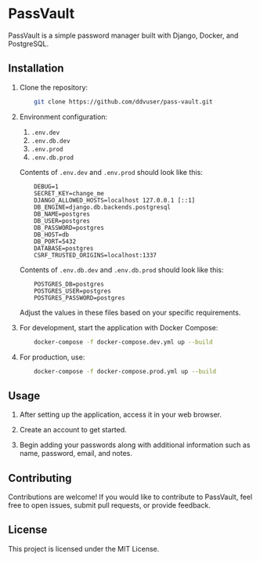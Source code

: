 # PassVault

PassVault is a simple password manager built with Django, Docker, and PostgreSQL.

## Installation

1. Clone the repository:

    ``` bash
        git clone https://github.com/ddvuser/pass-vault.git
    ```

2. Environment configuration:

    1. `.env.dev`
    2. `.env.db.dev`
    3. `.env.prod`
    4. `.env.db.prod`

    Contents of `.env.dev` and `.env.prod` should look like this:

    ```env
        DEBUG=1
        SECRET_KEY=change_me
        DJANGO_ALLOWED_HOSTS=localhost 127.0.0.1 [::1]
        DB_ENGINE=django.db.backends.postgresql
        DB_NAME=postgres
        DB_USER=postgres
        DB_PASSWORD=postgres
        DB_HOST=db
        DB_PORT=5432
        DATABASE=postgres
        CSRF_TRUSTED_ORIGINS=localhost:1337
    ```

    Contents of `.env.db.dev` and `.env.db.prod` should look like this:

    ```env
        POSTGRES_DB=postgres
        POSTGRES_USER=postgres
        POSTGRES_PASSWORD=postgres
    ```

    Adjust the values in these files based on your specific requirements.

3. For development, start the application with Docker Compose:

    ```bash
        docker-compose -f docker-compose.dev.yml up --build
    ```

4. For production, use:

    ```bash
        docker-compose -f docker-compose.prod.yml up --build
    ```

## Usage

1. After setting up the application, access it in your web browser.

2. Create an account to get started.

3. Begin adding your passwords along with additional information such as name, password, email, and notes.

## Contributing

Contributions are welcome! If you would like to contribute to PassVault, feel free to open issues, submit pull requests, or provide feedback.

## License

This project is licensed under the MIT License.
